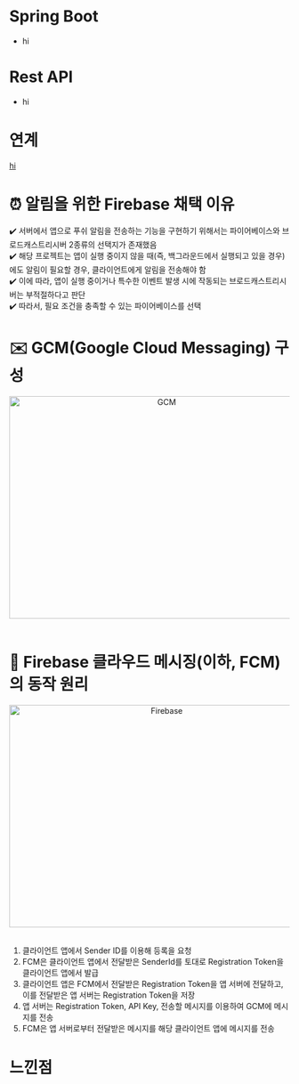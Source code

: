 # Spring Boot
- hi

# Rest API
- hi

# 연계
[hi](https://velog.io/@eeheaven/AndroidStudio-SpringBoot-KnockKnock-%EA%B0%9C%EB%B0%9C%EC%9D%BC%EC%A7%80-0118-%EC%95%88%EB%93%9C%EB%A1%9C%EC%9D%B4%EB%93%9C-%EC%8A%A4%ED%8A%9C%EB%94%94%EC%98%A4%EC%8A%A4%ED%94%84%EB%A7%81%EB%B6%80%ED%8A%B8-%EC%97%B0%EA%B2%B0)

# ⏰ 알림을 위한 Firebase 채택 이유 <br>
✔️ 서버에서 앱으로 푸쉬 알림을 전송하는 기능을 구현하기 위해서는 파이어베이스와 브로드캐스트리시버 2종류의 선택지가 존재했음 <br>
✔️ 해당 프로젝트는 앱이 실행 중이지 않을 때(즉, 백그라운드에서 실행되고 있을 경우)에도 알림이 필요할 경우, 클라이언트에게 알림을 전송해야 함 <br>
✔️ 이에 따라, 앱이 실행 중이거나 특수한 이벤트 발생 시에 작동되는 브로드캐스트리시버는 부적절하다고 판단 <br>
✔️ 따라서, 필요 조건을 충족할 수 있는 파이어베이스를 선택 <br>

# ✉️ GCM(Google Cloud Messaging) 구성 <br>
<div align="center">
  <img src="https://user-images.githubusercontent.com/80700537/188641475-ea68109a-baf2-4b81-b0eb-464eb2aed978.JPG" alt="GCM" width="550" height="400"/>
</div> <br>

# 📮 Firebase 클라우드 메시징(이하, FCM)의 동작 원리 <br>
<div align="center">
  <img src="https://user-images.githubusercontent.com/80700537/188641863-e223bc87-7b27-45ca-80fa-c1e56da04d02.JPG" alt="Firebase" width="550" height="400"/>
</div> <br>

1. 클라이언트 앱에서 Sender ID를 이용해 등록을 요청 <br>
2. FCM은 클라이언트 앱에서 전달받은 SenderId를 토대로 Registration Token을 클라이언트 앱에서 발급 <br>
3. 클라이언트 앱은 FCM에서 전달받은 Registration Token을 앱 서버에 전달하고, 이를 전달받은 앱 서버는 Registration Token을 저장 <br>
4. 앱 서버는 Registration Token, API Key, 전송할 메시지를 이용하여 GCM에 메시지를 전송 <br>
5. FCM은 앱 서버로부터 전달받은 메시지를 해당 클라이언트 앱에 메시지를 전송 <br>

# 느낀점
